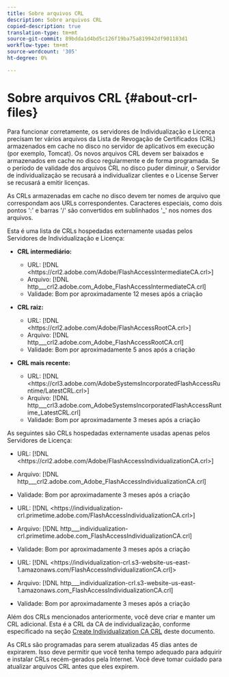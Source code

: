 ```yaml
---
title: Sobre arquivos CRL
description: Sobre arquivos CRL
copied-description: true
translation-type: tm+mt
source-git-commit: 89bdda1d4bd5c126f19ba75a819942df901183d1
workflow-type: tm+mt
source-wordcount: '305'
ht-degree: 0%

---
```



# Sobre arquivos CRL {#about-crl-files}

Para funcionar corretamente, os servidores de Individualização e Licença precisam ter vários arquivos da Lista de Revogação de Certificados (CRL) armazenados em cache no disco no servidor de aplicativos em execução (por exemplo, Tomcat). Os novos arquivos CRL devem ser baixados e armazenados em cache no disco regularmente e de forma programada. Se o período de validade dos arquivos CRL no disco puder diminuir, o Servidor de individualização se recusará a individualizar clientes e o License Server se recusará a emitir licenças.

As CRLs armazenadas em cache no disco devem ter nomes de arquivo que correspondam aos URLs correspondentes. Caracteres especiais, como dois pontos &#39;:&#39; e barras &#39;/&#39; são convertidos em sublinhados &#39;_&#39; nos nomes dos arquivos.

Esta é uma lista de CRLs hospedadas externamente usadas pelos Servidores de Individualização e Licença:

* **CRL intermediário:**

   * URL: [!DNL <ht<span></span>tps://crl2.adobe.com/Adobe/FlashAccessIntermediateCA.crl>]
   * Arquivo: [!DNL http___crl2.adobe.com_Adobe_FlashAccessIntermediateCA.crl]
   * Validade: Bom por aproximadamente 12 meses após a criação

* **CRL raiz:**

   * URL: [!DNL <ht<span></span>tps://crl2.adobe.com/Adobe/FlashAccessRootCA.crl>]
   * Arquivo: [!DNL http___crl2.adobe.com_Adobe_FlashAccessRootCA.crl]
   * Validade: Bom por aproximadamente 5 anos após a criação

* **CRL mais recente:**

   * URL: [!DNL <ht<span></span>tps://crl3.adobe.com/AdobeSystemsIncorporatedFlashAccessRuntime/LatestCRL.crl>]
   * Arquivo: [!DNL http___crl3.adobe.com_AdobeSystemsIncorporatedFlashAccessRuntime_LatestCRL.crl]
   * Validade: Bom por aproximadamente 3 meses após a criação

As seguintes são CRLs hospedadas externamente usadas apenas pelos Servidores de Licença:

* URL: [!DNL <ht<span></span>tps://crl2.adobe.com/Adobe/FlashAccessIndividualizationCA.crl>]
* Arquivo: [!DNL http___crl2.adobe.com_Adobe_FlashAccessIndividualizationCA.crl]
* Validade: Bom por aproximadamente 3 meses após a criação

* URL: [!DNL <ht<span></span>tps://individualization-crl.primetime.adobe.com/FlashAccessIndividualizationCA.crl>]
* Arquivo: [!DNL http___individualization-crl.primetime.adobe.com_FlashAccessIndividualizationCA.crl]
* Validade: Bom por aproximadamente 3 meses após a criação

* URL: [!DNL <ht<span></span>tps://individualization-crl.s3-website-us-east-1.amazonaws.com/FlashAccessIndividualizationCA.crl]>
* Arquivo: [!DNL http___individualization-crl.s3-website-us-east-1.amazonaws.com_FlashAccessIndividualizationCA.crl]
* Validade: Bom por aproximadamente 3 meses após a criação

Além dos CRLs mencionados anteriormente, você deve criar e manter um CRL adicional. Esta é a CRL da CA de individualização, conforme especificado na seção [Create Individualization CA CRL](../../../on-premises-i15n-server/server-configuration-section/server-properties/create-i15n-ca-crl.md) deste documento.

As CRLs são programadas para serem atualizadas 45 dias antes de expirarem. Isso deve permitir que você tenha tempo adequado para adquirir e instalar CRLs recém-gerados pela Internet. Você deve tomar cuidado para atualizar arquivos CRL antes que eles expirem.
